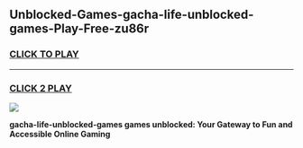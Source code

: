 
## Unblocked-Games-gacha-life-unblocked-games-Play-Free-zu86r
<h3>
<a href="https://premium76.site?title=gacha-life-unblocked-games&ref=17A">CLICK TO PLAY</a></h3>
<hr>

<h3>
<a href="https://premium76.site?title=gacha-life-unblocked-games&ref=17A">CLICK 2 PLAY</a>
  
</h3>

<a href="https://premium76.site?title=gacha-life-unblocked-games&ref=17A"><img src="https://clearcache.store/games.png"></a>


**gacha-life-unblocked-games games unblocked: Your Gateway to Fun and Accessible Online Gaming**
